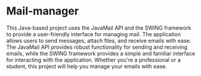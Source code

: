 # Mail-manager
This Java-based project uses the JavaMail API and the SWING framework to provide a user-friendly interface for managing mail.
 The application allows users to send messages, attach files, and receive emails with ease. The JavaMail API provides robust functionality for sending and receiving emails, while the SWING framework provides a simple and familiar interface for interacting with the application. Whether you're a professional or a student, this project will help you manage your emails with ease.
